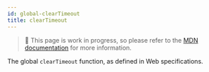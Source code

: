```yaml
---
id: global-clearTimeout
title: clearTimeout
---
```


> 🚧 This page is work in progress, so please refer to the [MDN documentation](https://developer.mozilla.org/en-US/docs/Web/API/Window/clearTimeout) for more information.

The global `clearTimeout` function, as defined in Web specifications.
